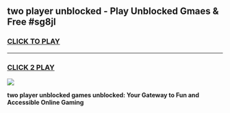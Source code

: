 
## two player unblocked - Play Unblocked Gmaes & Free #sg8jl
<h3>
<a href="https://news.freeplayer.one?title=two_player_unblocked&ref=03M">CLICK TO PLAY</a></h3>
<hr>

<h3>
<a href="https://news.freeplayer.one?title=two_player_unblocked&ref=03M">CLICK 2 PLAY</a>
  
</h3>

<a href="https://news.freeplayer.one?title=two_player_unblocked&ref=03M"><img src="https://clearcache.store/games.png"></a>


**two player unblocked games unblocked: Your Gateway to Fun and Accessible Online Gaming**
